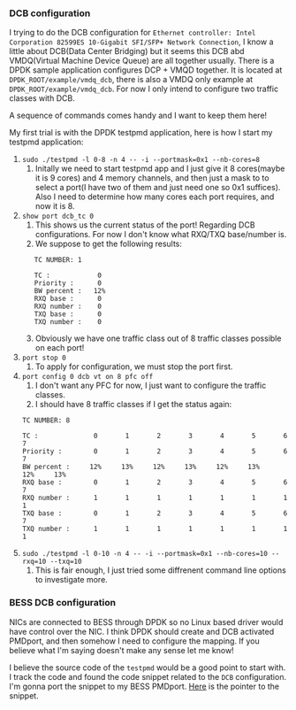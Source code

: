 ### DCB configuration

I trying to do the DCB configuration for `Ethernet controller: Intel Corporation 82599ES 10-Gigabit SFI/SFP+ Network Connection`, 
I know a little about DCB(Data Center Bridging) but it seems this DCB abd VMDQ(Virtual Machine Device Queue) are all together usually.
 There is a DPDK sample application configures DCP + VMQD together. It is located at `DPDK_ROOT/example/vmdq_dcb`, there is also a VMDQ only
 example at `DPDK_ROOT/example/vmdq_dcb`. For now I only intend to configure two traffic classes with DCB.

A sequence of commands comes handy and I want to keep them here!

My first trial is with the DPDK testpmd application, here is how I start my testpmd application:
1. `sudo ./testpmd -l 0-8 -n 4 -- -i --portmask=0x1 --nb-cores=8`  
    1. Initally we need to start testpmd app and I just give it 8 cores(maybe it is 9 cores) and 4 memory channels, and then just a mask to
to select a port(I have two of them and just need one so 0x1 suffices). Also I need to determine how many cores each port requires,
and now it is 8.
2. `show port dcb_tc 0`
    1. This shows us the current status of the port! Regarding DCB configurations. For now I don't know what RXQ/TXQ base/number is.
    2. We suppose to get the following results:
    ```================ DCB infos for port 0   ================
       TC NUMBER: 1

       TC :        	   0
       Priority :  	   0
       BW percent :	  12%
       RXQ base :  	   0
       RXQ number :	   0
       TXQ base :  	   0
       TXQ number :	   0
    ```
    3. Obviously we have one traffic class out of 8 traffic classes possible on each port!
3. `port stop 0`
    1. To apply for configuration, we must stop the port first.
4. `port config 0 dcb vt on 8 pfc off`
     1. I don't want any PFC for now, I just want to configure the traffic classes.
     2. I should have 8 traffic classes if I get the status again:
     ```  ================ DCB infos for port 0   ================
     TC NUMBER: 8

     TC :        	   0	   1	   2	   3	   4	   5	   6	   7
     Priority :  	   0	   1	   2	   3	   4	   5	   6	   7
     BW percent :	  12%	  13%	  12%	  13%	  12%	  13%	  12%	  13%
     RXQ base :  	   0	   1	   2	   3	   4	   5	   6	   7
     RXQ number :	   1	   1	   1	   1	   1	   1	   1	   1
     TXQ base :  	   0	   1	   2	   3	   4	   5	   6	   7
     TXQ number :	   1	   1	   1	   1	   1	   1	   1	   1
     ```
5. `sudo ./testpmd -l 0-10 -n 4 -- -i --portmask=0x1 --nb-cores=10 --rxq=10 --txq=10`
     1. This is fair enough, I just tried some diffrenent command line options to investigate more.
     
### BESS DCB configuration
NICs are connected to BESS through DPDK so no Linux based driver would have control over the NIC. I think DPDK should create and DCB activated PMDport, and then somehow I need to configure the mapping. If you believe what I'm saying doesn't make any sense let me know!

I believe the source code of the `testpmd` would be a good point to start with. I track the code and found the code snippet related to the `DCB` configuration. I'm gonna port the snippet to my BESS PMDport. [Here](https://github.com/DPDK/dpdk/blob/3be76aa9294f3788b4f9c615642e6027f1b7948a/app/test-pmd/testpmd.c#L3210) is the pointer to the snippet.
